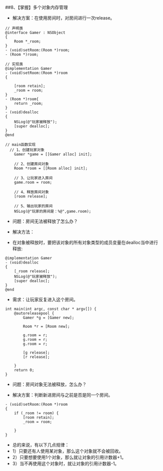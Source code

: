 ##8、【掌握】多个对象内存管理
* 解决方案：在使用房间时，对房间进行一次release。

```objc
// 声明类
@interface Gamer : NSObject
{
    Room *_room;
}
- (void)setRoom:(Room *)room;
- (Room *)room;

// 实现类
@implementation Gamer
- (void)setRoom:(Room *)room
{

    [room retain];
    _room = room;
}
- (Room *)room{
    return _room;
}
- (void)dealloc
{
    NSLog(@"玩家被释放");
    [super dealloc];
}
@end

// main函数实现
  // 1、创建玩家对象
    Gamer *game = [[Gamer alloc] init];

    // 2、创建房间对象
    Room *room = [[Room alloc] init];

    // 3、让玩家进入房间
    game.room = room;

    // 4、释放房间对象
    [room release];

    // 5、输出玩家的房间
    NSLog(@"玩家的房间是：%@",game.room);

```
* 问题：房间无法被释放了怎么办？

* 解决方法：
 * 在对象被释放时，要把该对象的所有对象类型的成员变量在dealloc当中进行释放:

```objc
@implementation Gamer
- (void)dealloc
{
    [_room release];
    NSLog(@"玩家被释放");
    [super dealloc];
}
@end
```

* 需求：让玩家反复进入这个房间。

```objc
int main(int argc, const char * argv[]) {
    @autoreleasepool {
        Gamer *g = [Gamer new];

        Room *r = [Room new];

        g.room = r;
        g.room = r;
        g.room = r;

        [g release];
        [r release];

    }
    return 0;
}

```
* 问题：房间对象无法被释放，怎么办？

* 解决方案：判断新进房间与之前是否是同一个房间。

```objc
- (void)setRoom:(Room *)room
{
    if (_room != room) {
        [room retain];
        _room = room;

    }
}

```

* 总的来说，有以下几点规律：
 * 1）只要还有人使用某对象，那么这个对象就不会被回收。
 * 2）只要想要使用1个对象，那么就让对象的引用计数器+1。
 * 3）当不再使用这个对象时，就让对象的引用计数器-1。

